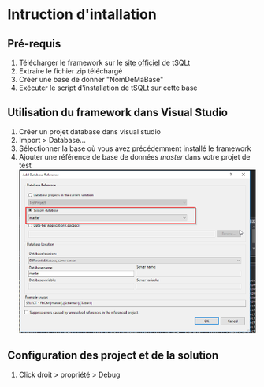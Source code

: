 # Intruction d'intallation 

## Pré-requis
1) Télécharger le framework sur le [site officiel][1] de tSQLt
2) Extraire le fichier zip téléchargé
3) Créer une base de donner "NomDeMaBase"
4) Exécuter le script d'installation de tSQLt sur cette base 



## Utilisation du framework dans Visual Studio

1) Créer un projet database dans visual studio
2) Import > Database...
3) Sélectionner la base où vous avez précédemment installé le framework
4) Ajouter une référence de base de données *master* dans votre projet de test
![img][2]

## Configuration des project et de la solution

1) Click droit > propriété > Debug



[1]:https://tsqlt.org/
[2]:./Images/ref_project_under_test_in_test_project4.png